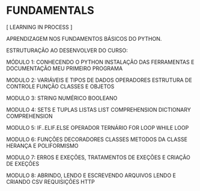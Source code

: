 # FUNDAMENTALS
[ LEARNING IN PROCESS ]

APRENDIZAGEM NOS FUNDAMENTOS BÁSICOS DO PYTHON.

ESTRUTURAÇÃO AO DESENVOLVER DO CURSO:

MÓDULO 1: CONHECENDO O PYTHON INSTALAÇÃO DAS FERRAMENTAS E DOCUMENTAÇÃO MEU PRIMEIRO PROGRAMA

MODULO 2: VARIÁVEIS E TIPOS DE DADOS OPERADORES ESTRUTURA DE CONTROLE FUNÇÃO CLASSES E OBJETOS

MODULO 3: STRING NUMÉRICO BOOLEANO

MODULO 4: SETS E TUPLAS LISTAS LIST COMPREHENSION DICTIONARY COMPREHENSION

MODULO 5: IF..ELIF.ELSE OPERADOR TERNÁRIO FOR LOOP WHILE LOOP

MODULO 6: FUNÇÕES DECORADORES CLASSES METODOS DA CLASSE HERANÇA E POLIFORMISMO

MODULO 7: ERROS E EXEÇÕES, TRATAMENTOS DE EXEÇÕES E CRIAÇÃO DE EXEÇÕES

MODULO 8: ABRINDO, LENDO E ESCREVENDO ARQUIVOS LENDO E CRIANDO CSV REQUISIÇÕES HTTP
